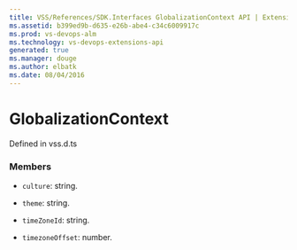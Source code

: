 ```yaml
---
title: VSS/References/SDK.Interfaces GlobalizationContext API | Extensions for Visual Studio Team Services
ms.assetid: b399ed9b-d635-e26b-abe4-c34c6009917c
ms.prod: vs-devops-alm
ms.technology: vs-devops-extensions-api
generated: true
ms.manager: douge
ms.author: elbatk
ms.date: 08/04/2016
---
```


# GlobalizationContext

Defined in vss.d.ts



### Members

* `culture`: string. 

* `theme`: string. 

* `timeZoneId`: string. 

* `timezoneOffset`: number. 

